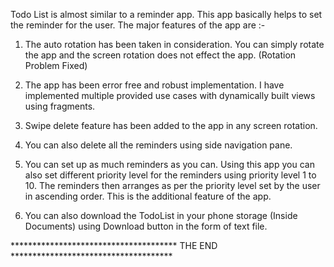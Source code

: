 Todo List is almost similar to a reminder app. This app basically helps to set the reminder for the user. 
The major features of the app are :-


1) The auto rotation has been taken in consideration. You can simply rotate the app and the screen rotation 
does not effect the app. (Rotation Problem Fixed)


2) The app has been error free and robust implementation. I have implemented multiple provided use cases 
with dynamically built views using fragments.


3) Swipe delete feature has been added to the app in any screen rotation.


4) You can also delete all the reminders using side navigation pane.


5) You can set up as much reminders as you can. Using this app you can also set different priority level for the 
reminders using priority level 1 to 10. The reminders then arranges as per the priority level set by the user in 
ascending order. This is the additional feature of the app.


6) You can also download the TodoList in your phone storage (Inside Documents) using Download button in 
the form of text file.



************************************** THE END ************************************* 

